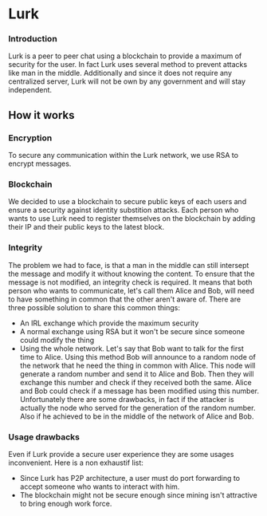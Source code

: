 # Lurk

### Introduction

Lurk is a peer to peer chat using a blockchain to provide a maximum of security for the user. In fact Lurk uses several method to prevent attacks like man in the middle. Additionally and since it does not require any centralized server, Lurk will not be own by any government and will stay independent. 

## How it works

### Encryption 

To secure any communication within the Lurk network, we use RSA to encrypt messages. 

### Blockchain 

We decided to use a blockchain to secure public keys of each users and ensure a security against identity substition attacks. Each person who wants to use Lurk need to register themselves on the blockchain by adding their IP and their public keys to the latest block. 

### Integrity

The problem we had to face, is that a man in the middle can still intersept the message and modify it without knowing the content. To ensure that the message is not modified, an integrity check is required. It means that both person who wants to communicate, let's call them Alice and Bob, will need to have something in common that the other aren't aware of. There are three possible solution to share this common things:
- An IRL exchange which provide the maximum security
- A normal exchange using RSA but it won't be secure since someone could modify the thing
- Using the whole network. Let's say that Bob want to talk for the first time to Alice. Using this method Bob will announce to a random node of the network that he need the thing in common with Alice. This node will generate a random number and send it to Alice and Bob. Then they will exchange this number and check if they received both the same. Alice and Bob could check if a message has been modified using this number. Unfortunately there are some drawbacks, in fact if the attacker is actually the node who served for the generation of the random number. Also if he achieved to be in the middle of the network of Alice and Bob. 

### Usage drawbacks

Even if Lurk provide a secure user experience they are some usages inconvenient. Here is a non exhaustif list:
- Since Lurk has P2P architecture, a user must do port forwarding to accept someone who wants to interact with him.
- The blockchain might not be secure enough since mining isn't attractive to bring enough work force.
